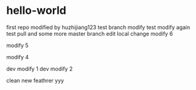 # hello-world
first repo
modified by huzhijiang123
test branch modify
test modify again
test pull and some more
master branch edit
local change
modify 6



modify 5

modify 4

dev modify 1
dev modify 2

clean
new feathrer
yyy

